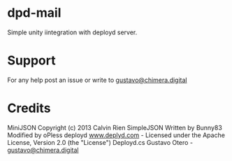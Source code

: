 # dpd-mail
Simple unity iintegration with deployd server.

# Support
For any help post an issue or write to gustavo@chimera.digital

# Credits
MiniJSON Copyright (c) 2013 Calvin Rien
SimpleJSON Written by Bunny83 Modified by oPless
deployd www.deplyd.com - Licensed under the Apache License, Version 2.0 (the "License")
Deployd.cs Gustavo Otero - gustavo@chimera.digital